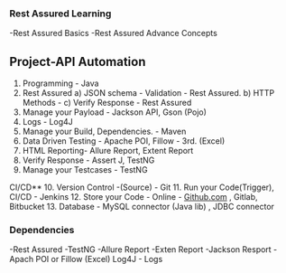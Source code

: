 ### Rest Assured Learning
-Rest Assured Basics
-Rest Assured Advance Concepts


## Project-API Automation
1. Programming - Java
2. Rest Assured
   a) JSON schema - Validation - Rest Assured.
   b) HTTP Methods -
   c) Verify Response - Rest Assured
3. Manage your Payload - Jackson API, Gson (Pojo)
4. Logs - Log4J
5. Manage your Build, Dependencies. -  Maven
6. Data Driven Testing - Apache POI, Fillow - 3rd. (Excel)
7. HTML Reporting- Allure Report, Extent Report
8. Verify Response - Assert J, TestNG
9. Manage your Testcases - TestNG

CI/CD**
10. Version Control -(Source) - Git
11. Run your Code(Trigger), CI/CD - Jenkins
12. Store your Code - Online - [﻿Github.com](https://github.com/) , Gitlab, Bitbucket
13. Database - MySQL connector (Java lib) , JDBC connector

### Dependencies
-Rest Assured
-TestNG
-Allure Report
-Exten Report
-Jackson Resport
-Apach POI or Fillow (Excel)
Log4J - Logs